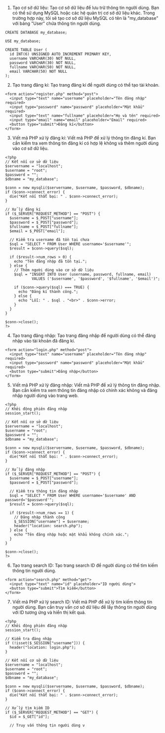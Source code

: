 1. Tạo cơ sở dữ liệu: Tạo cơ sở dữ liệu để lưu trữ thông tin người dùng. Bạn có thể sử dụng MySQL hoặc các hệ quản trị cơ sở dữ liệu khác. Trong trường hợp này, tôi sẽ tạo cơ sở dữ liệu MySQL có tên là "my_database" với bảng "User" chứa thông tin người dùng.  
```
CREATE DATABASE my_database;

USE my_database;

CREATE TABLE User (
  id INT(6) UNSIGNED AUTO_INCREMENT PRIMARY KEY,
  username VARCHAR(30) NOT NULL,
  password VARCHAR(30) NOT NULL,
  fullname VARCHAR(50) NOT NULL,
  email VARCHAR(50) NOT NULL
);
```

2. Tạo trang đăng kí: Tạo trang đăng kí để người dùng có thể tạo tài khoản.  
```
<form action="register.php" method="post">
  <input type="text" name="username" placeholder="Tên đăng nhập" required>
  <input type="password" name="password" placeholder="Mật khẩu" required>
  <input type="text" name="fullname" placeholder="Họ và tên" required>
  <input type="email" name="email" placeholder="Email" required>
  <button type="submit">Đăng kí</button>
</form>
```
3. Viết mã PHP xử lý đăng kí: Viết mã PHP để xử lý thông tin đăng kí. Bạn cần kiểm tra xem thông tin đăng kí có hợp lệ không và thêm người dùng vào cơ sở dữ liệu.
```
<?php
// Kết nối cơ sở dữ liệu
$servername = "localhost";
$username = "root";
$password = "";
$dbname = "my_database";

$conn = new mysqli($servername, $username, $password, $dbname);
if ($conn->connect_error) {
  die("Kết nối thất bại: " . $conn->connect_error);
}

// Xử lý đăng kí
if ($_SERVER["REQUEST_METHOD"] == "POST") {
  $username = $_POST["username"];
  $password = $_POST["password"];
  $fullname = $_POST["fullname"];
  $email = $_POST["email"];

  // Kiểm tra username đã tồn tại chưa
  $sql = "SELECT * FROM User WHERE username='$username'";
  $result = $conn->query($sql);

  if ($result->num_rows > 0) {
    echo "Tên đăng nhập đã tồn tại.";
  } else {
    // Thêm người dùng vào cơ sở dữ liệu
    $sql = "INSERT INTO User (username, password, fullname, email)
            VALUES ('$username', '$password', '$fullname', '$email')";

    if ($conn->query($sql) === TRUE) {
      echo "Đăng kí thành công.";
    } else {
      echo "Lỗi: " . $sql . "<br>" . $conn->error;
    }
  }
}

$conn->close();
?>
```
4. Tạo trang đăng nhập: Tạo trang đăng nhập để người dùng có thể đăng nhập vào tài khoản đã đăng kí.
```
<form action="login.php" method="post">
  <input type="text" name="username" placeholder="Tên đăng nhập" required>
  <input type="password" name="password" placeholder="Mật khẩu" required>
  <button type="submit">Đăng nhập</button>
</form>
```
5. Viết mã PHP xử lý đăng nhập: Viết mã PHP để xử lý thông tin đăng nhập. Bạn cần kiểm tra xem thông tin đăng nhập có chính xác không và đăng nhập người dùng vào trang web.
```
<?php
// Khởi động phiên đăng nhập
session_start();

// Kết nối cơ sở dữ liệu
$servername = "localhost";
$username = "root";
$password = "";
$dbname = "my_database";

$conn = new mysqli($servername, $username, $password, $dbname);
if ($conn->connect_error) {
  die("Kết nối thất bại: " . $conn->connect_error);
}

// Xử lý đăng nhập
if ($_SERVER["REQUEST_METHOD"] == "POST") {
  $username = $_POST["username"];
  $password = $_POST["password"];

  // Kiểm tra thông tin đăng nhập
  $sql = "SELECT * FROM User WHERE username='$username' AND password='$password'";
  $result = $conn->query($sql);

  if ($result->num_rows == 1) {
    // Đăng nhập thành công
    $_SESSION["username"] = $username;
    header("location: search.php");
  } else {
    echo "Tên đăng nhập hoặc mật khẩu không chính xác.";
  }
}

$conn->close();
?>
```
6. Tạo trang search ID: Tạo trang search ID để người dùng có thể tìm kiếm thông tin người dùng.
```
<form action="search.php" method="get">
  <input type="text" name="id" placeholder="ID người dùng">
  <button type="submit">Tìm kiếm</button>
</form>
```
7. Viết mã PHP xử lý search ID: Viết mã PHP để xử lý tìm kiếm thông tin người dùng. Bạn cần truy vấn cơ sở dữ liệu để lấy thông tin người dùng với ID tương ứng và hiển thị kết quả.
```
<?php
// Khởi động phiên đăng nhập
session_start();

// Kiểm tra đăng nhập
if (!isset($_SESSION["username"])) {
  header("location: login.php");
}

// Kết nối cơ sở dữ liệu
$servername = "localhost";
$username = "root";
$password = "";
$dbname = "my_database";

$conn = new mysqli($servername, $username, $password, $dbname);
if ($conn->connect_error) {
  die("Kết nối thất bại: " . $conn->connect_error);
}

// Xử lý tìm kiếm ID
if ($_SERVER["REQUEST_METHOD"] == "GET") {
  $id = $_GET["id"];

  // Truy vấn thông tin người dùng v
```
